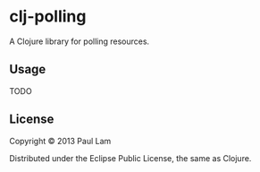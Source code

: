 # clj-polling

A Clojure library for polling resources.

## Usage

TODO

## License

Copyright © 2013 Paul Lam

Distributed under the Eclipse Public License, the same as Clojure.
